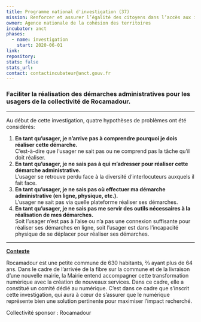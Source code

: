 ```yaml
---
title: Programme national d'investigation (37)
mission: Renforcer et assurer l’égalité des citoyens dans l’accès aux informations en ligne et aux démarches administratives
owner: Agence nationale de la cohésion des territoires
incubator: anct
phases:
  - name: investigation
    start: 2020-06-01
link: 
repository: 
stats: false
stats_url: 
contact: contactincubateur@anct.gouv.fr
---
```

<h3><strong>Faciliter la réalisation des démarches administratives pour les usagers de la collectivité de Rocamadour.</strong></h3>
<hr />
<p><span style="font-weight: 400;">Au début de cette investigation, quatre hypothèses de problèmes ont été considérés:</span></p>
<ol>
<li><span style="font-weight: 400;"><strong>En tant qu’usager, je n’arrive pas à comprendre pourquoi je dois réaliser cette démarche.</strong><br /></span><span style="font-weight: 400;">C’est-à-dire que l’usager ne sait pas ou ne comprend pas la tâche qu’il doit réaliser.</span></li>
<li><strong>En tant qu’usager, je ne sais pas à qui m’adresser pour réaliser cette démarche administrative.</strong><br /><span style="font-weight: 400;">L’usager se retrouve perdu face à la diversité d’interlocuteurs auxquels il fait face.</span></li>
<li><strong>En tant qu’usager, je ne sais pas où effectuer ma démarche administrative (en ligne, physique, etc.).</strong> <br /><span style="font-weight: 400;">L’usager ne sait pas via quelle plateforme réaliser ses démarches.</span></li>
<li><strong>En tant qu’usager, je ne sais pas me servir des outils nécessaires à la réalisation de mes démarches.</strong> <br /><span style="font-weight: 400;">Soit l’usager n’est pas à l’aise ou n’a pas une connexion suffisante pour réaliser ses démarches en ligne, soit l’usager est dans l’incapacité physique de se déplacer pour réaliser ses démarches.</span></li>
</ol>
<hr />
<p><span style="text-decoration: underline;"><strong>Contexte</strong></span></p>
<p><span style="font-weight: 400;">Rocamadour est une petite commune de 630 habitants, ⅔ ayant plus de 64 ans. Dans le cadre de l’arrivée de la fibre sur la commune et de la livraison d’une nouvelle mairie, la Mairie entend accompagner cette transformation numérique avec la création de nouveaux services. Dans ce cadre, elle a constitué un comité dédié au numérique. C’est dans ce cadre que s’inscrit cette investigation, qui aura à cœur de s’assurer que le numérique représente bien une solution pertinente pour maximiser l’impact recherché.</span></p>
Collectivité sponsor : Rocamadour
